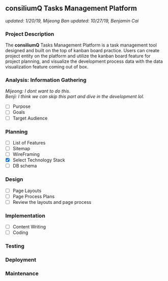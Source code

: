 ## consiliumQ Tasks Management Platform

_updated: 1/20/19, Mijeong Ban_
_updated: 10/27/19, Benjamin Cai_

### Project Description

The **consiliumQ** Tasks Management Platform is a task management tool designed and built on the top of kanban board practice. Users can create project entity on the platform and utilize the kanban board feature for project planning, and visualize the development process data with the data visualization feature coming out of box.

### Analysis: Information Gathering

_Mijeong: I dont want to do this_.  
_Benji: I think we can skip this part and dive in the development lol._

- [ ] Purpose
- [ ] Goals
- [ ] Target Audience

### Planning

- [ ] List of Features
- [ ] Sitemap
- [ ] WireFraming
- [x] Select Technology Stack
- [ ] DB schema

### Design

- [ ] Page Layouts
- [ ] Page Process Plans
- [ ] Review the layouts and page process

### Implementation

- [ ] Content Writing
- [ ] Coding

### Testing

### Deployment

### Maintenance
